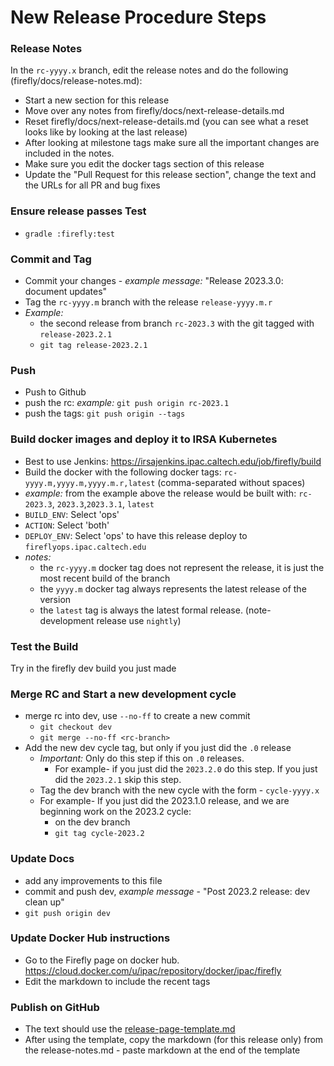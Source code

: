 
# New Release Procedure Steps


### Release Notes
   In the `rc-yyyy.x` branch, edit the release notes and do the following (firefly/docs/release-notes.md):
   - Start a new section for this release
   - Move over any notes from firefly/docs/next-release-details.md
   - Reset firefly/docs/next-release-details.md (you can see what a reset looks like by looking at the last release)
   - After looking at milestone tags make sure all the important changes are included in the notes.
   - Make sure you edit the docker tags section of this release
   - Update the "Pull Request for this release section", change the text and the URLs for all PR and bug fixes 
   
### Ensure release passes Test
   - `gradle :firefly:test`
   
### Commit and Tag
   - Commit your changes - _example message:_ "Release 2023.3.0: document updates"
   - Tag the `rc-yyyy.m` branch with the release  `release-yyyy.m.r`
   - _Example:_ 
      - the second release from branch `rc-2023.3` with the git tagged with `release-2023.2.1`
      - `git tag release-2023.2.1`
   
### Push
   - Push to Github
   - push the rc: _example:_ `git push origin rc-2023.1`
   - push the tags: `git push origin --tags`   

### Build docker images and deploy it to IRSA Kubernetes
   - Best to use Jenkins: https://irsajenkins.ipac.caltech.edu/job/firefly/build
   - Build the docker with the following docker tags: `rc-yyyy.m,yyyy.m,yyyy.m.r,latest` (comma-separated without spaces)
   - _example:_ from the example above the release would be built with: `rc-2023.3`, `2023.3`,`2023.3.1`, `latest`
   - `BUILD_ENV`: Select 'ops'
   - `ACTION`: Select 'both'  
   - `DEPLOY_ENV`: Select 'ops' to have this release deploy to `fireflyops.ipac.caltech.edu`
   - _notes:_ 
       - the `rc-yyyy.m` docker tag does not represent the release, it is just the most recent build of the branch
       - the `yyyy.m` docker tag always represents the latest release of the version
       - the `latest` tag is always the latest formal release. (note- development release use `nightly`)
       
### Test the Build
Try in the firefly dev build you just made
   
### Merge RC and Start a new development cycle
   - merge rc into dev, use `--no-ff` to create a new commit
     - `git checkout dev`
     - `git merge --no-ff <rc-branch>` 
   - Add the new dev cycle tag, but only if you just did the `.0` release
      - _Important:_ Only do this step if this on `.0` releases.
         - For example- if you just did the `2023.2.0` do this step. If you just did the `2023.2.1` skip this step.
     - Tag the dev branch with the new cycle with the form - `cycle-yyyy.x`
     - For example- If you just did the 2023.1.0 release, and we are beginning work on the 2023.2 cycle: 
       - on the dev branch
       - `git tag cycle-2023.2`

### Update Docs
   - add any improvements to this file
   - commit and push dev, _example message_ - "Post 2023.2 release: dev clean up"
   - `git push origin dev`

### Update Docker Hub instructions
   - Go to the Firefly page on docker hub. https://cloud.docker.com/u/ipac/repository/docker/ipac/firefly
   - Edit the markdown to include the recent tags
   
### Publish on GitHub
   - The text should use the [release-page-template.md](release-page-template.md)
   - After using the template, copy the markdown (for this release only) from the release-notes.md
    - paste markdown at the end of the template

